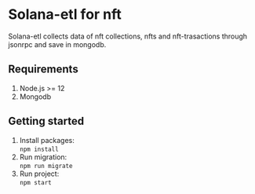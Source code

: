 # Solana-etl for nft
Solana-etl collects data of nft collections, nfts and nft-trasactions through jsonrpc and save in mongodb.

## Requirements
1. Node.js >= 12
2. Mongodb

## Getting started
1. Install packages:   
`npm install`
3. Run migration:   
`npm run migrate`
1. Run project:   
`npm start`
